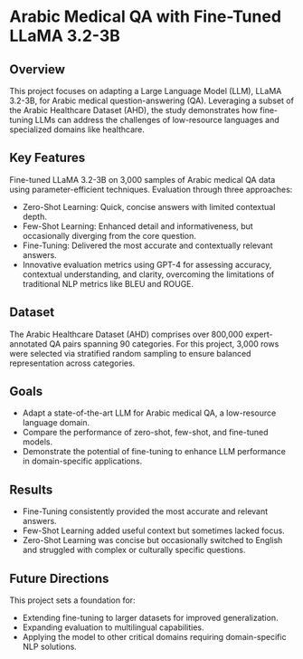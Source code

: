 # Arabic Medical QA with Fine-Tuned LLaMA 3.2-3B
## Overview
This project focuses on adapting a Large Language Model (LLM), LLaMA 3.2-3B, for Arabic medical question-answering (QA). Leveraging a subset of the Arabic Healthcare Dataset (AHD), the study demonstrates how fine-tuning LLMs can address the challenges of low-resource languages and specialized domains like healthcare.

## Key Features
Fine-tuned LLaMA 3.2-3B on 3,000 samples of Arabic medical QA data using parameter-efficient techniques.
Evaluation through three approaches:

- Zero-Shot Learning: Quick, concise answers with limited contextual depth.
- Few-Shot Learning: Enhanced detail and informativeness, but occasionally diverging from the core question.
- Fine-Tuning: Delivered the most accurate and contextually relevant answers.
- Innovative evaluation metrics using GPT-4 for assessing accuracy, contextual understanding, and clarity, overcoming the limitations of traditional NLP metrics like BLEU and ROUGE.
## Dataset
The Arabic Healthcare Dataset (AHD) comprises over 800,000 expert-annotated QA pairs spanning 90 categories. For this project, 3,000 rows were selected via stratified random sampling to ensure balanced representation across categories.

## Goals
- Adapt a state-of-the-art LLM for Arabic medical QA, a low-resource language domain.
- Compare the performance of zero-shot, few-shot, and fine-tuned models.
- Demonstrate the potential of fine-tuning to enhance LLM performance in domain-specific applications.
## Results
- Fine-Tuning consistently provided the most accurate and relevant answers.
- Few-Shot Learning added useful context but sometimes lacked focus.
- Zero-Shot Learning was concise but occasionally switched to English and struggled with complex or culturally specific questions.
## Future Directions
This project sets a foundation for:

- Extending fine-tuning to larger datasets for improved generalization.
- Expanding evaluation to multilingual capabilities.
- Applying the model to other critical domains requiring domain-specific NLP solutions.
